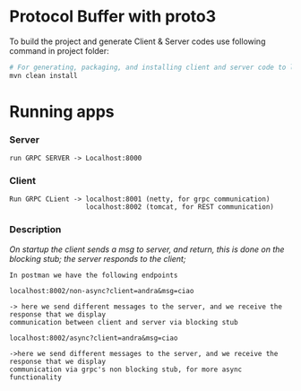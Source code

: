 # Protocol Buffer with proto3


To build the project and generate Client & Server codes use following command in project folder:

```bash
# For generating, packaging, and installing client and server code to local maven repository
mvn clean install 
```

# Running apps


### Server 
```
run GRPC SERVER -> Localhost:8000
```


### Client 
```
Run GRPC CLient -> localhost:8001 (netty, for grpc communication) 
                   localhost:8002 (tomcat, for REST communication) 
```

### Description
*On startup the client sends a msg to server, and return, this is done on the blocking stub; the server 
responds to the client;* 



```
In postman we have the following endpoints

localhost:8002/non-async?client=andra&msg=ciao

-> here we send different messages to the server, and we receive the response that we display 
communication between client and server via blocking stub

localhost:8002/async?client=andra&msg=ciao

->here we send different messages to the server, and we receive the response that we display
communication via grpc's non blocking stub, for more async functionality
